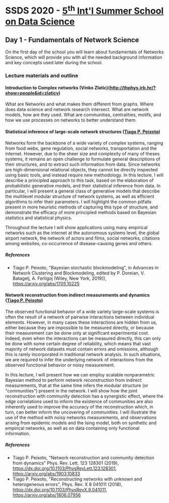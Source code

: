 # SSDS 2020  - [5<sup>th</sup> Int'l Summer School on Data Science](https://sites.google.com/view/ssdatascience2020)

## Day 1 - Fundamentals of Network Science

On the first day of the school you will learn about fundamentals of Networks Science, which will provide you with all the needed background information and key concepts used later during the school.

### Lecture materials and outline


#### Introduction to Complex networks (Vinko Zlatic)(http://thphys.irb.hr/?show=people&id=zlaticv)

What are Networks and what makes them different from graphs. Where does data science and network research intersect. What are network models, how are they used. What are communities, centralities, motifs, and how we use processes on networks to better understand them.

#### Statistical inference of large-scale network structures ([Tiago P. Peixoto](https://skewed.de/tiago))

Networks form the backbone of a wide variety of complex systems, ranging
from food webs, gene regulation, social networks, transportation and the
internet. However, due to the sheer size and complexity of many of
theses systems, it remains an open challenge to formulate general
descriptions of their structures, and to extract such information from
data. Since networks are high-dimensional relational objects, they
cannot be directly inspected using basic tools, and instead require new
methodology. In this lecture, I will describe a principled approach to
this task, based on the elaboration of probabilistic generative models,
and their statistical inference from data.  In particular, I will
present a general class of generative models that describe the
multilevel modular structure of network systems, as well as efficient
algorithms to infer their parameters. I will highlight the common
pitfalls present in more heuristic methods of capturing this type of
structure, and demonstrate the efficacy of more principled methods based
on Bayesian statistics and statistical physics.

Throughout the lecture I will show applications using many empirical networks
such as the internet at the autonomous systems level, the global airport
network, the network of actors and films, social networks, citations among
websites, co-occurrence of disease-causing genes and others.

##### References

- Tiago P. Peixoto, "Bayesian stochastic blockmodeling", in Advances in Network Clustering and Blockmodeling, edited by P. Doreian, V. Batagelj, A. Ferligoj (Wiley, New York, 2019]), https://arxiv.org/abs/1705.10225

#### Network reconstruction from indirect measurements and dynamics ([Tiago P. Peixoto](https://skewed.de/tiago))

The observed functional behavior of a wide variety large-scale systems
is often the result of a network of pairwise interactions between
individual elements. However, in many cases these interactions are
hidden from us, either because they are impossible to be measured
directly, or because their measurement can be done only at significant
experimental cost. Indeed, even when the interactions can be measured
directly, this can only be done with some certain degree of reliability,
which means that vast majority of network datasets must contain errors
and omissions, although this is rarely incorporated in traditional
network analysis. In such situations, we are required to infer the
underlying network of interactions from the observed functional behavior
or noisy measurement.

In this lecture, I will present how we can employ scalable nonparametric
Bayesian method to perform network reconstruction from indirect
measurements, that at the same time infers the modular structure (or
"communities") present in the network. I will show how the joint
reconstruction with community detection has a synergistic effect, where
the edge correlations used to inform the existence of communities are
also inherently used to improve the accuracy of the reconstruction
which, in turn, can better inform the uncovering of communities. I will
illustrate the use of the method with noisy networks measurements, and
observations arising from epidemic models and the Ising model, both on
synthetic and empirical networks, as well as on data containing only
functional information.

##### References

- Tiago P. Peixoto, "Network reconstruction and community detection from dynamics" Phys. Rev. Lett. 123 128301 (2019), https://dx.doi.org/10.1103/PhysRevLett.123.128301, https://arxiv.org/abs/1903.10833
- Tiago P. Peixoto, "Reconstructing networks with unknown and heterogeneous errors", Phys. Rev. X 8 041011 (2018), https://dx.doi.org/10.1103/PhysRevX.8.041011, https://arxiv.org/abs/1806.07956

